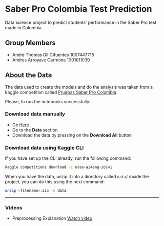# Saber Pro Colombia Test Prediction

Data science project to predict students' performance in the Saber Pro test made in Colombia.

## Group Members

- Andre Thomas Gil Cifuentes 1007447715
- Andres Arroyave Carmona 1001011039

## About the Data

The data used to create the models and do the analysis was taken from a kaggle competition called [Pruebas Saber Pro Colombia](https://www.kaggle.com/competitions/udea-ai4eng-20241/).

Please, to run the notebooks successfully:

### Download data manually

- Go [Here](https://www.kaggle.com/competitions/udea-ai4eng-20241/data)
- Go to the **Data** section
- Download the data by pressing on the **Download All** button

### Download data using Kaggle CLI

If you have set up the CLI already, run the following command:

```bash
kaggle competitions download -c udea-ai4eng-20241
```

When you have the data, unzip it into a directory called `data/` inside the project, you can do this using the next command:

```bash
unzip <filename>.zip -d data
```

---

### Videos

- Preprocessing Explanation [Watch video](https://youtu.be/MhWAE1yTlXI)
